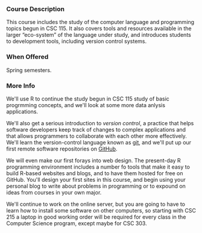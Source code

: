 ### Course Description

This course includes the study of the computer language and programming topics
begun in CSC 115.  It also covers tools and resources available in the larger 
“eco-system” of the language under study, and introduces students to development tools, 
including version control systems.

### When Offered

Spring semesters.

### More Info

We'll use R to continue the study begun in CSC 115 study of basic progrmming 
concepts, and we'll look at some more data anlysis applications.

We'll also get a serious introduction to *version control*, a practice that
helps software developers keep track of changes to complex applications and that
allows programmers to collaborate with each other more effectively.  We'll learn
the version-control language known as [git](https://git-scm.com/), and we'll
put up our first remote software repositories on [GitHub](https://github.com/).

We will even make our first forays into web design.  The present-day R programming
environment includes a number fo tools that make it easy to build R-based websites 
and blogs, and to have them hosted for free on GitHub.  You'll design your first
sites in this course, and begin using your personal blog to write about problems
in programming or to expound on ideas from courses in your own major.

We'll continue to work on the online server, but you are going to have to 
learn how to install some software on other computers, so starting with 
CSC 215 a laptop in good working order will be required for every class in the
Computer Science program, except maybe for CSC 303.